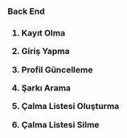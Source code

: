 <h3>Back End<h3>


1) Kayıt Olma
   
2) Giriş Yapma

3) Profil Güncelleme

4) Şarkı Arama

5) Çalma Listesi Oluşturma

6) Çalma Listesi Silme
